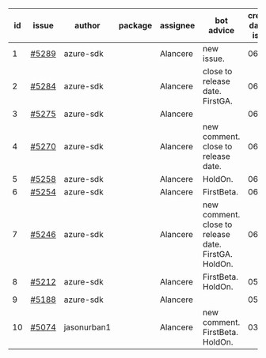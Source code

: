 | id | issue | author | package | assignee | bot advice | created date of issue | target release date | date from target |
| ------ | ------ | ------ | ------ | ------ | ------ | ------ | ------ | :-----: |
| 1 | [#5289](https://github.com/Azure/sdk-release-request/issues/5289) | azure-sdk |  | Alancere | new issue. | 06-25 | 07-25 |  |
| 2 | [#5284](https://github.com/Azure/sdk-release-request/issues/5284) | azure-sdk |  | Alancere | close to release date. FirstGA. | 06-21 | 06-28 | 2 |
| 3 | [#5275](https://github.com/Azure/sdk-release-request/issues/5275) | azure-sdk |  | Alancere |  | 06-14 | 07-26 |  |
| 4 | [#5270](https://github.com/Azure/sdk-release-request/issues/5270) | azure-sdk |  | Alancere | new comment. close to release date. | 06-11 | 06-28 | 2 |
| 5 | [#5258](https://github.com/Azure/sdk-release-request/issues/5258) | azure-sdk |  | Alancere | HoldOn. | 06-06 | 06-21 |  |
| 6 | [#5254](https://github.com/Azure/sdk-release-request/issues/5254) | azure-sdk |  | Alancere | FirstBeta. | 06-05 | 06-21 |  |
| 7 | [#5246](https://github.com/Azure/sdk-release-request/issues/5246) | azure-sdk |  | Alancere | new comment. close to release date. FirstGA. HoldOn. | 06-05 | 06-27 | 1 |
| 8 | [#5212](https://github.com/Azure/sdk-release-request/issues/5212) | azure-sdk |  | Alancere | FirstBeta. HoldOn. | 05-21 | 06-21 |  |
| 9 | [#5188](https://github.com/Azure/sdk-release-request/issues/5188) | azure-sdk |  | Alancere |  | 05-08 | 06-21 |  |
| 10 | [#5074](https://github.com/Azure/sdk-release-request/issues/5074) | jasonurban1 |  | Alancere | new comment. FirstBeta. HoldOn. | 03-22 | 05-24 |  |
